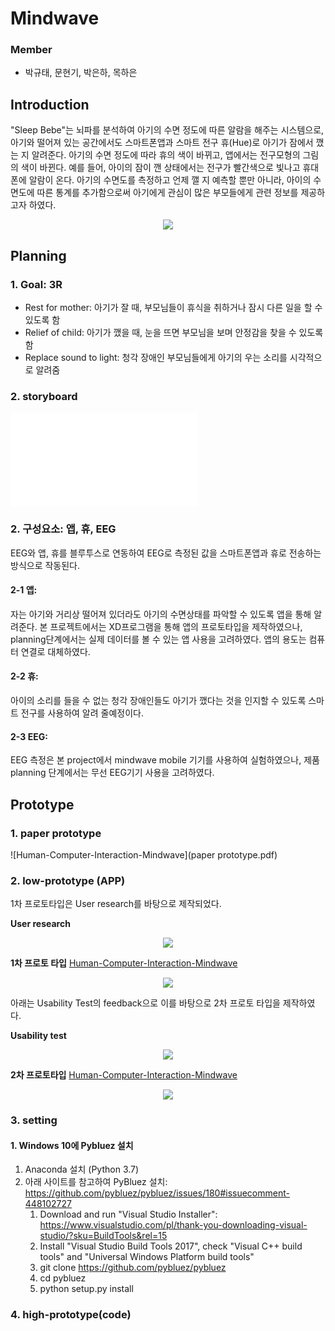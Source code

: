 
# Mindwave
### Member
- 박규태, 문현기, 박은하, 목하은 

## Introduction

"Sleep Bebe"는 뇌파를 분석하여 아기의 수면 정도에 따른 알람을 해주는 시스템으로, 아기와 떨어져 있는 공간에서도 스마트폰앱과 스마트 전구 휴(Hue)로 아기가 잠에서 깼는 지 알려준다. 아기의 수면 정도에 따라 휴의 색이 바뀌고, 앱에서는 전구모형의 그림의 색이 바뀐다. 예를 들어, 아이의 잠이 깬 상태에서는 전구가 빨간색으로 빛나고 휴대폰에 알람이 온다. 아기의 수면도를 측정하고 언제 깰 지 예측할 뿐만 아니라, 아이의 수면도에 따른 통계를 추가함으로써 아기에게 관심이 많은 부모들에게 관련 정보를 제공하고자 하였다. 

<center><img src="/baby.jpg"></center>

## Planning
### 1. Goal: 3R
- Rest for mother: 아기가 잘 때, 부모님들이 휴식을 취하거나 잠시 다른 일을 할 수 있도록 함
- Relief of child: 아기가 깼을 때, 눈을 뜨면 부모님을 보며 안정감을 찾을 수 있도록 함
- Replace sound to light: 청각 장애인 부모님들에게 아기의 우는 소리를 시각적으로 알려줌
### 2. storyboard
![Human-Computer-Interaction-Mindwave](Storyboard.pdf)


### 2. 구성요소: 앱, 휴, EEG
EEG와 앱, 휴를 블루투스로 연동하여 EEG로 측정된 값을 스마트폰앱과 휴로 전송하는 방식으로 작동된다. 

#### 2-1 앱: 
자는 아기와 거리상 떨어져 있더라도 아기의 수면상태를 파악할 수 있도록 앱을 통해 알려준다. 본 프로젝트에서는 XD프로그램을 통해 앱의 프로토타입을 제작하였으나, planning단계에서는 실제 데이터를 볼 수 있는 앱 사용을 고려하였다. 앱의 용도는 컴퓨터 연결로 대체하였다. 
#### 2-2 휴: 
아이의 소리를 들을 수 없는 청각 장애인들도 아기가 깼다는 것을 인지할 수 있도록 스마트 전구를 사용하여 알려 줄예정이다. 
#### 2-3 EEG: 
EEG 측정은 본 project에서 mindwave mobile 기기를 사용하여 실험하였으나, 제품 planning 단계에서는 무선 EEG기기 사용을 고려하였다.  
## Prototype
### 1. paper prototype
![Human-Computer-Interaction-Mindwave](paper prototype.pdf)
### 2. low-prototype (APP)
1차 프로토타입은 User research를 바탕으로 제작되었다.

**User research** 
<center><img src="/concept feedback.png"></center>

**1차 프로토 타입**
[Human-Computer-Interaction-Mindwave](https://xd.adobe.com/view/e8a4776e-a197-4c6b-4b89-7b2da3243a68-9e95/)
<center><img src="/entire prototype.png"></center>

아래는 Usability Test의 feedback으로 이를 바탕으로 2차 프로토 타입을 제작하였다. 

**Usability test**
<center><img src="/prototype weakness.png"></center>

**2차 프로토타입**
[Human-Computer-Interaction-Mindwave](https://xd.adobe.com/view/e8a4776e-a197-4c6b-4b89-7b2da3243a68-9e95/)
<center><img src="/entire prototype2.png"></center>


### 3. setting
#### 1. Windows 10에 Pybluez 설치
1. Anaconda 설치 (Python 3.7)
2. 아래 사이트를 참고하여 PyBluez 설치: https://github.com/pybluez/pybluez/issues/180#issuecomment-448102727
	1) Download and run "Visual Studio Installer": https://www.visualstudio.com/pl/thank-you-downloading-visual-studio/?sku=BuildTools&rel=15
	2) Install "Visual Studio Build Tools 2017", check "Visual C++ build tools" and "Universal Windows Platform build tools"
	3) git clone https://github.com/pybluez/pybluez
	4) cd pybluez
	5) python setup.py install

### 4. high-prototype(code)

